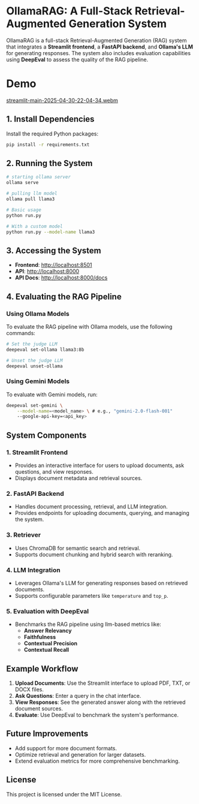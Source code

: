 # OllamaRAG: A Full-Stack Retrieval-Augmented Generation System

OllamaRAG is a full-stack Retrieval-Augmented Generation (RAG) system that integrates a **Streamlit frontend**, a **FastAPI backend**, and **Ollama's LLM** for generating responses. The system also includes evaluation capabilities using **DeepEval** to assess the quality of the RAG pipeline.

# Demo
[streamlit-main-2025-04-30-22-04-34.webm](https://github.com/user-attachments/assets/cae75225-61fe-4164-9a57-53038a2398ac)

## 1. Install Dependencies

Install the required Python packages:

```bash
pip install -r requirements.txt
```

## 2. Running the System

```bash
# starting ollama server
ollama serve

# pulling llm model
ollama pull llama3

# Basic usage
python run.py

# With a custom model
python run.py --model-name llama3
```

## 3. Accessing the System

- **Frontend**: [http://localhost:8501](http://localhost:8501)
- **API**: [http://localhost:8000](http://localhost:8000)
- **API Docs**: [http://localhost:8000/docs](http://localhost:8000/docs)


## 4. Evaluating the RAG Pipeline

### Using Ollama Models

To evaluate the RAG pipeline with Ollama models, use the following commands:

```bash
# Set the judge LLM
deepeval set-ollama llama3:8b

# Unset the judge LLM
deepeval unset-ollama
```

### Using Gemini Models

To evaluate with Gemini models, run:

```bash
deepeval set-gemini \
    --model-name=<model_name> \ # e.g., "gemini-2.0-flash-001"
    --google-api-key=<api_key>
```


## System Components

### 1. **Streamlit Frontend**
   - Provides an interactive interface for users to upload documents, ask questions, and view responses.
   - Displays document metadata and retrieval sources.

### 2. **FastAPI Backend**
   - Handles document processing, retrieval, and LLM integration.
   - Provides endpoints for uploading documents, querying, and managing the system.

### 3. **Retriever**
   - Uses ChromaDB for semantic search and retrieval.
   - Supports document chunking and hybrid search with reranking.

### 4. **LLM Integration**
   - Leverages Ollama's LLM for generating responses based on retrieved documents.
   - Supports configurable parameters like `temperature` and `top_p`.

### 5. **Evaluation with DeepEval**
   - Benchmarks the RAG pipeline using llm-based metrics like:
     - **Answer Relevancy**
     - **Faithfulness**
     - **Contextual Precision**
     - **Contextual Recall**



## Example Workflow

1. **Upload Documents**: Use the Streamlit interface to upload PDF, TXT, or DOCX files.
2. **Ask Questions**: Enter a query in the chat interface.
3. **View Responses**: See the generated answer along with the retrieved document sources.
4. **Evaluate**: Use DeepEval to benchmark the system's performance.

## Future Improvements

- Add support for more document formats.
- Optimize retrieval and generation for larger datasets.
- Extend evaluation metrics for more comprehensive benchmarking.


## License

This project is licensed under the MIT License.

